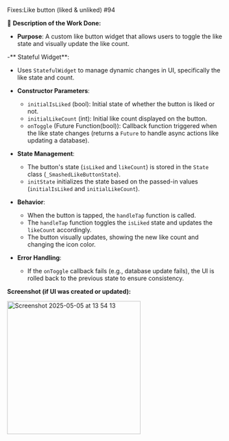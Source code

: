 Fixes:Like button (liked & unliked) #94

📌 **Description of the Work Done:**

- **Purpose**: A custom like button widget that allows users to toggle the like state and visually update the like count.
  
-** Stateful Widget**: 
  - Uses `StatefulWidget` to manage dynamic changes in UI, specifically the like state and count.
  
- **Constructor Parameters**:
  - `initialIsLiked` (bool): Initial state of whether the button is liked or not.
  - `initialLikeCount` (int): Initial like count displayed on the button.
  - `onToggle` (Future<void> Function(bool)): Callback function triggered when the like state changes (returns a `Future` to handle async actions like updating a database).

- **State Management**:
  - The button's state (`isLiked` and `likeCount`) is stored in the `State` class (`_SmashedLikeButtonState`).
  - `initState` initializes the state based on the passed-in values (`initialIsLiked` and `initialLikeCount`).

- **Behavior**:
  - When the button is tapped, the `handleTap` function is called.
  - The `handleTap` function toggles the `isLiked` state and updates the `likeCount` accordingly.
  - The button visually updates, showing the new like count and changing the icon color.
  
- **Error Handling**:
  - If the `onToggle` callback fails (e.g., database update fails), the UI is rolled back to the previous state to ensure consistency.




**Screenshot (if UI was created or updated):**


<img width="311" alt="Screenshot 2025-05-05 at 13 54 13" src="https://github.com/user-attachments/assets/bc2f6452-b1e9-46d8-abbd-2cc99912cb6f" />
